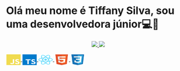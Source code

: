 <!DOCTYPE html>
<html lang="en-US">

<body>

<div ng-app="">
  <h1>Olá meu nome é Tiffany Silva, sou uma desenvolvedora júnior💻👾</h1>
</div>

</body>
</html>



<div align="center">
  <a href="https://github.com/tiffsilvaxx">
  <img height="90em" src="https://github-readme-stats.vercel.app/api?username=tiffsilvaxx&show_icons=true&theme=dark&include_all_commits=true&count_private=true"/>
  <img height="90em" src="https://github-readme-stats.vercel.app/api/top-langs/?username=tiffsilvaxx&layout=compact&langs_count=7&theme=dark"/>
</div>
  
 <div style="display: inline_block"><br>
  <img align="center" alt="Rafa-Js" height="30" width="40" src="https://raw.githubusercontent.com/devicons/devicon/master/icons/javascript/javascript-plain.svg">
  <img align="center" alt="Rafa-Ts" height="30" width="40" src="https://raw.githubusercontent.com/devicons/devicon/master/icons/typescript/typescript-plain.svg">
  <img align="center" alt="Rafa-React" height="30" width="40" src="https://raw.githubusercontent.com/devicons/devicon/master/icons/react/react-original.svg">
  <img align="center" alt="Rafa-HTML" height="30" width="40" src="https://raw.githubusercontent.com/devicons/devicon/master/icons/html5/html5-original.svg">
  <img align="center" alt="Rafa-CSS" height="30" width="40" src="https://raw.githubusercontent.com/devicons/devicon/master/icons/css3/css3-original.svg">
</div>

